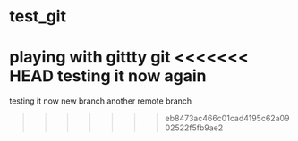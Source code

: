 # test_git
playing with gittty git 
<<<<<<< HEAD
testing it now again
=======
testing it now 
new branch
another remote branch
>>>>>>> eb8473ac466c01cad4195c62a0902522f5fb9ae2
